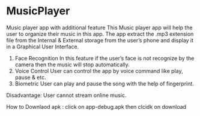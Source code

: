 # MusicPlayer
Music player app with additional feature
This Music player app will help the user to organize their music in this app. 
The app extract the .mp3 extension file from the Internal & External storage from the user’s phone and display it in a Graphical User Interface.
1.	Face Recognition
       In this feature if the user’s face is not recognize by the camera then the music will stop automatically.
2.	Voice Control
      User can control the app by voice command like play, pause & etc.
3.	Biometric 
      User can play and pause the song with the help of fingerprint. 
 
 Disadvantage:  User cannot stream online music.

How to Downlaod apk :
       click on app-debug.apk 
       then clcidk on download
